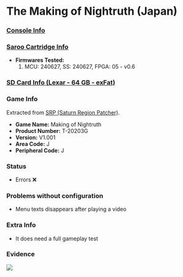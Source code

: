 # The Making of Nightruth (Japan)

### [Console Info](../../../../Info/Consoles/VA13/README.md)

### [Saroo Cartridge Info](../../../../Info/Cartridges/RetroGameParadiseStore/1.32F/README.md)

- <b>Firmwares Tested:</b>
  1. MCU: 240627, SS: 240627, FPGA: 05 - v0.6

### [SD Card Info (Lexar - 64 GB - exFat)](../../../../Info/SdCards/Lexar/64GB/exfat/README.md)

### Game Info

Extracted from [SRP (Saturn Region Patcher)](https://segaxtreme.net/resources/saturn-region-patcher.81/download).

- <b>Game Name:</b> Making of Nightruth
- <b>Product Number:</b> T-20203G
- <b>Version:</b> V1.001
- <b>Area Code:</b> J
- <b>Peripheral Code:</b> J

### Status

- Errors :x:

### Problems without configuration

- Menu texts disappears after playing a video

### Extra Info

- It does need a full gameplay test

### Evidence

[![](https://img.youtube.com/vi/JmI4uZ87y_A/0.jpg)](https://www.youtube.com/watch?v=JmI4uZ87y_A)
